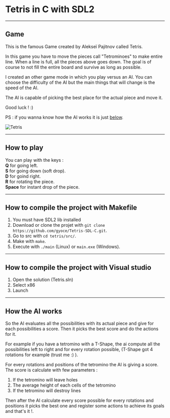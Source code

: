 # Tetris in C with SDL2

---
## Game
This is the famous Game created by Alekseï Pajitnov called Tetris. 

In this game you have to move the pieces call "Tetrominoes" to make entire line. When a 
line is full, all the pieces above goes down. The goal is of course to not fill the 
entire board and survive as long as possible.

I created an other game mode in which you play versus an AI. You can choose the difficulty
of the AI but the main things that will change is the speed of the AI.

The AI is capable of picking the best place for the actual piece and move it.

Good luck ! :)

PS : if you wanna know how the AI works it is just [below](#how-the-ai-works).

![Tetris](https://github.com/gyoce/Tetris-SDL-C/imgs/Tetris.png)

---
## How to play
You can play with the keys :  
**Q** for going left.  
**S** for going down (soft drop).  
**D** for goind right.  
**R** for rotating the piece.  
**Space** for instant drop of the piece.

---
## How to compile the project with Makefile
1. You must have SDL2 lib installed
2. Download or clone the projet with `git clone https://github.com/gyoce/Tetris-SDL-C.git`.
3. Go to src with `cd tetris/src/`.
4. Make with `make`.
5. Execute with `./main` (Linux) or `main.exe` (Windows).

---
## How to compile the project with Visual studio
1. Open the solution (Tetris.sln)
2. Select x86
3. Launch

---
## How the AI works
So the AI evaluates all the possibilities with its actual piece and give for each possibilities
a score. Then it picks the best score and do the actions for it.

For example if you have a tetromino with a T-Shape, the ai compute all the possibilities left
to right and for every rotation possible, (T-Shape got 4 rotations for example (trust me :) ).

For every rotations and positions of the tetromino the AI is giving a score. The score is calculate
with few parameters :
1. If the tetromino will leave holes
2. The average height of each cells of the tetromino
3. If the tetromino will destroy lines

Then after the AI calculate every score possible for every rotations and positions it picks the 
best one and register some actions to achieve its goals and that's it !.

